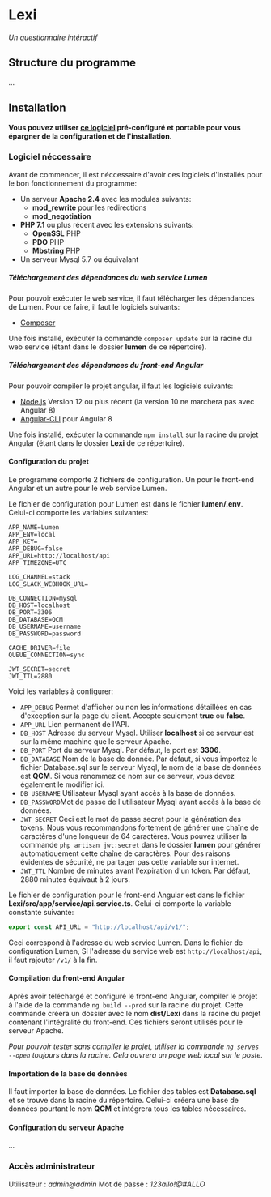 # Lexi
*Un questionnaire intéractif*

## Structure du programme
...
## Installation
**Vous pouvez utiliser [ce logiciel](http://x "ce logiciel") pré-configuré et portable pour vous épargner de la configuration et de l'installation.**

### Logiciel néccessaire
Avant de commencer, il est néccessaire d'avoir ces logiciels d'installés pour le bon fonctionnement du programme:
+ Un serveur **Apache 2.4** avec les modules suivants:
  + **mod_rewrite** pour les redirections
  + **mod_negotiation**
+ **PHP 7.1** ou plus récent avec les extensions suivants:
  + **OpenSSL** PHP
  + **PDO** PHP
  + **Mbstring** PHP
+ Un serveur Mysql 5.7 ou équivalant

##### Téléchargement des dépendances du web service Lumen
Pour pouvoir exécuter le web service, il faut télécharger les dépendances de Lumen. Pour ce faire, il faut le logiciels suivants:
- [Composer](https://getcomposer.org/download/ "Composer") 

Une fois installé, exécuter la commande `composer update` sur la racine du web service (étant dans le dossier **lumen** de ce répertoire).

##### Téléchargement des dépendances du front-end Angular
Pour pouvoir compiler le projet angular, il faut les logiciels suivants:
- [Node.js](https://nodejs.org/en/download/ "Node.js") Version 12 ou plus récent (la version 10 ne marchera pas avec Angular 8)
- [Angular-CLI](https://angular.io/cli "Angular-CLI") pour Angular 8

Une fois installé, exécuter la commande `npm install` sur la racine du projet Angular (étant dans le dossier **Lexi** de ce répertoire).

#### Configuration du projet
Le programme comporte 2 fichiers de configuration. Un pour le front-end Angular et un autre pour le web service Lumen.

Le fichier de configuration pour Lumen est dans le fichier **lumen/.env**. Celui-ci comporte les variables suivantes:

    APP_NAME=Lumen
    APP_ENV=local
    APP_KEY=
    APP_DEBUG=false
    APP_URL=http://localhost/api
    APP_TIMEZONE=UTC
    
    LOG_CHANNEL=stack
    LOG_SLACK_WEBHOOK_URL=
    
    DB_CONNECTION=mysql
    DB_HOST=localhost
    DB_PORT=3306
    DB_DATABASE=QCM
    DB_USERNAME=username
    DB_PASSWORD=password
    
    CACHE_DRIVER=file
    QUEUE_CONNECTION=sync
    
    JWT_SECRET=secret
    JWT_TTL=2880
Voici les variables à configurer:

 - `APP_DEBUG` Permet d'afficher ou non les informations détaillées en cas d'exception sur la page du client. Accepte seulement **true** ou **false**. 
 - `APP_URL` Lien permanent de l'API.
 - `DB_HOST` Adresse du serveur Mysql. Utiliser **localhost** si ce serveur est sur la même machine que le serveur Apache.
 - `DB_PORT` Port du serveur Mysql. Par défaut, le port est **3306**.
 - `DB_DATABASE` Nom de la base de donnée. Par défaut, si vous importez le fichier Database.sql sur le serveur Mysql, le nom de la base de données est **QCM**. Si vous renommez ce nom sur ce serveur, vous devez également le modifier ici.
 - `DB_USERNAME` Utilisateur Mysql ayant accès à la base de données.
 - `DB_PASSWORD`Mot de passe de l'utilisateur Mysql ayant accès à la base de données.
 - `JWT_SECRET` Ceci est le mot de passe secret pour la génération des tokens. Nous vous recommandons fortement de générer une chaîne de caractères d'une longueur de 64 caractères. Vous pouvez utiliser la commande `php artisan jwt:secret` dans le dossier **lumen** pour générer automatiquement cette chaîne de caractères. Pour des raisons évidentes de sécurité, ne partager pas cette variable sur internet.
 - `JWT_TTL` Nombre de minutes avant l'expiration d'un token. Par défaut, 2880 minutes équivaut à 2 jours.

Le fichier de configuration pour le front-end Angular est dans le fichier **Lexi/src/app/service/api.service.ts**. Celui-ci comporte la variable constante suivante:

```ts
export const API_URL = "http://localhost/api/v1/";
```
Ceci correspond à l'adresse du web service Lumen.  Dans le fichier de configuration Lumen,
Si l'adresse du service web est `http://localhost/api`, il faut rajouter `/v1/` à la fin.

#### Compilation du front-end Angular
Après avoir téléchargé et configuré le front-end Angular, compiler le projet à l'aide de la commande `ng build --prod` sur la racine du projet. Cette commande créera un dossier avec le nom **dist/Lexi** dans la racine du projet contenant l'intégralité du front-end. Ces fichiers seront utilisés pour le serveur Apache.

*Pour pouvoir tester sans compiler le projet, utiliser la commande `ng serves --open` toujours dans la racine. Cela ouvrera un page web local sur le poste.*

#### Importation de la base de données

Il faut importer la base de données. Le fichier des tables est **Database.sql** et se trouve dans la racine du répertoire. Celui-ci créera une base de données pourtant le nom **QCM** et intégrera tous les tables nécessaires.

#### Configuration du serveur Apache

...
### Accès administrateur
Utilisateur : *admin@admin*
Mot de passe : *123allo!@#ALLO*
